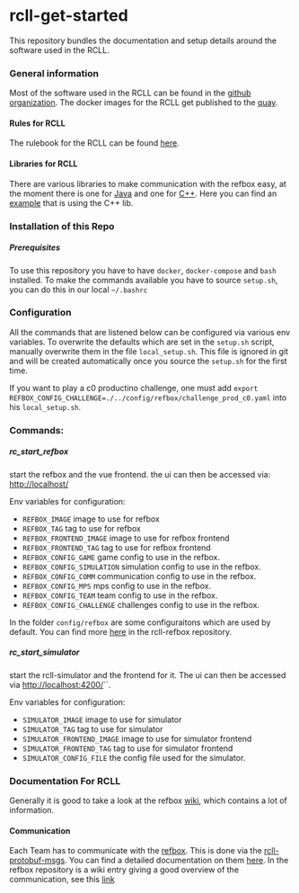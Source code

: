 # rcll-get-started
This repository bundles the documentation and setup details around the software used in the RCLL.
### General information
Most of the software used in the RCLL can be found in the [github organization](https://github.com/robocup-logistics). 
The docker images for the RCLL get published to the [quay](https://quay.io/organization/robocup-logistics).
#### Rules for RCLL
The rulebook for the RCLL can be found [here](https://github.com/robocup-logistics/rcll-rulebook).
#### Libraries for RCLL
There are various libraries to make communication with the refbox easy, at the moment there is one for [Java](https://github.com/robocup-logistics/rcll-java) and one for [C++](https://github.com/fawkesrobotics/protobuf_comm). Here you can find an [example](https://github.com/lef98/rcll_refbox_comm_example) that is using the C++ lib.

### Installation of this Repo
##### Prerequisites
To use this repository you have to have `docker`, `docker-compose` and `bash` installed. To make the commands available you have to source `setup.sh`, you can do this in our local 
`~/.bashrc`

### Configuration
All the commands that are listened below can be configured via various env variables. To overwrite the defaults which are set in the `setup.sh` script, manually overwrite them in the file `local_setup.sh`. This file is ignored in git and will be created automatically once you source the `setup.sh` for the first time.

If you want to play a c0 productino challenge, one must add `export REFBOX_CONFIG_CHALLENGE=./../config/refbox/challenge_prod_c0.yaml` into his `local_setup.sh`.

### Commands:
##### rc_start_refbox
start the refbox and the vue frontend. the ui can then be accessed via: [http://localhost/](http://localhost/)

Env variables for configuration: 
- `REFBOX_IMAGE` image to use for refbox
- `REFBOX_TAG` tag to use for refbox
- `REFBOX_FRONTEND_IMAGE` image to use for refbox frontend
- `REFBOX_FRONTEND_TAG` tag to use for refbox frontend
- `REFBOX_CONFIG_GAME` game config to use in the refbox.
- `REFBOX_CONFIG_SIMULATION` simulation config to use in the refbox.
- `REFBOX_CONFIG_COMM` communication config to use in the refbox.
- `REFBOX_CONFIG_MPS` mps config to use in the refbox.
- `REFBOX_CONFIG_TEAM` team config to use in the refbox.
- `REFBOX_CONFIG_CHALLENGE` challenges config to use in the refbox.

In the folder `config/refbox` are some configuraitons which are used by default. You can find more [here](https://github.com/robocup-logistics/rcll-refbox/tree/master/cfg]) in the rcll-refbox repository.

##### rc_start_simulator
start the rcll-simulator and the frontend for it. The ui can then be accessed via [http://localhost:4200/](http://localhost:4200/)``. 

Env variables for configuration: 
- `SIMULATOR_IMAGE` image to use for simulator
- `SIMULATOR_TAG` tag to use for simulator
- `SIMULATOR_FRONTEND_IMAGE` image to use for simulator frontend
- `SIMULATOR_FRONTEND_TAG` tag to use for simulator frontend
- `SIMULATOR_CONFIG_FILE` the config file used for the simulator.

### Documentation For RCLL

Generally it is good to take a look at the refbox [wiki](https://github.com/robocup-logistics/rcll-refbox/wiki), which contains a lot of information.

#### Communication
Each Team has to communicate with the [refbox](https://github.com/robocup-logistics/rcll-refbox). This is done via the [rcll-protobuf-msgs](https://github.com/robocup-logistics/rcll-protobuf-msgs). You can find a detailed documentation on them [here](https://pkohout.github.io/rcll-protobuf-msgs/). In the refbox repository is a wiki entry giving a good overview of the communication, see this [link](https://github.com/robocup-logistics/rcll-refbox/wiki/Communication-Protocol#messages-sent-from-the-refbox)